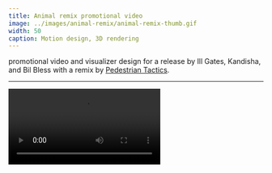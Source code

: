 ```yaml
---
title: Animal remix promotional video
image: ../images/animal-remix/animal-remix-thumb.gif
width: 50
caption: Motion design, 3D rendering
---
```


promotional video and visualizer design for a release by Ill Gates, Kandisha, and Bil Bless with a remix by [Pedestrian Tactics](http://pedestriantactics.com).

---

<video controls src="images/animal-remix/animal-remix-video.mp4"></video>